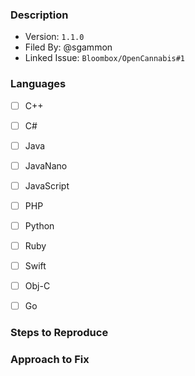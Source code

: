 
### Description

- Version: `1.1.0`
- Filed By: @sgammon
- Linked Issue: `Bloombox/OpenCannabis#1`

<!-- Describe what happened. Include as much detail as necessary. -->

### Languages

<!-- If the problem is language specific, outline which languages
     are impacted. -->

- [ ] C++
- [ ] C#
- [ ] Java
- [ ] JavaNano
- [ ] JavaScript
- [ ] PHP
- [ ] Python
- [ ] Ruby
- [ ] Swift
- [ ] Obj-C
- [ ] Go


### Steps to Reproduce

<!-- If applicable, outline steps to reproduce this issue. -->


### Approach to Fix

<!-- Describe what you did, why it fixes the issue, and so on. -->
